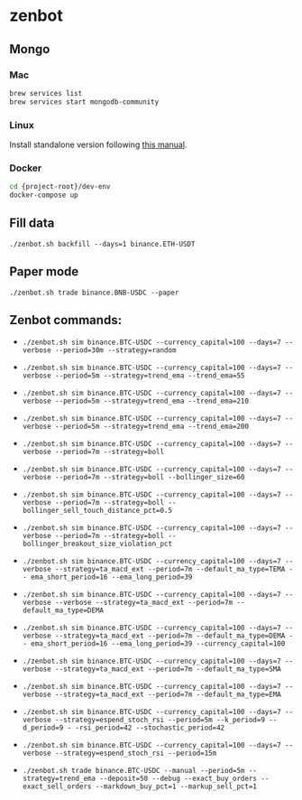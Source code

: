 # zenbot

## Mongo 

### Mac

```sh
brew services list
brew services start mongodb-community
```

### Linux

Install standalone version following [this manual](https://docs.mongodb.com/manual/tutorial/install-mongodb-on-ubuntu/#install-mongodb-community-edition).

### Docker

```sh
cd {project-root}/dev-env
docker-compose up
```

## Fill data

`./zenbot.sh backfill --days=1 binance.ETH-USDT`

## Paper mode

`./zenbot.sh trade binance.BNB-USDC --paper`

## Zenbot commands:

* `./zenbot.sh sim binance.BTC-USDC --currency_capital=100 --days=7 --verbose --period=30m --strategy=random`

* `./zenbot.sh sim binance.BTC-USDC --currency_capital=100 --days=7 --verbose --period=5m --strategy=trend_ema --trend_ema=55`

* `./zenbot.sh sim binance.BTC-USDC --currency_capital=100 --days=7 --verbose --period=5m --strategy=trend_ema --trend_ema=210`

* `./zenbot.sh sim binance.BTC-USDC --currency_capital=100 --days=7 --verbose --period=5m --strategy=trend_ema --trend_ema=200`

* `./zenbot.sh sim binance.BTC-USDC --currency_capital=100 --days=7 --verbose --period=7m --strategy=boll`

* `./zenbot.sh sim binance.BTC-USDC --currency_capital=100 --days=7 --verbose --period=7m --strategy=boll --bollinger_size=60`

* `./zenbot.sh sim binance.BTC-USDC --currency_capital=100 --days=7 --verbose --period=7m --strategy=boll --bollinger_sell_touch_distance_pct=0.5`

* `./zenbot.sh sim binance.BTC-USDC --currency_capital=100 --days=7 --verbose --period=7m --strategy=boll --bollinger_breakout_size_violation_pct`

* `./zenbot.sh sim binance.BTC-USDC --currency_capital=100 --days=7 --verbose --strategy=ta_macd_ext --period=7m --default_ma_type=TEMA -- ema_short_period=16 --ema_long_period=39`

* `./zenbot.sh sim binance.BTC-USDC --currency_capital=100 --days=7 --verbose --verbose --strategy=ta_macd_ext --period=7m --default_ma_type=DEMA`

* `./zenbot.sh sim binance.BTC-USDC --currency_capital=100 --days=7 --verbose --strategy=ta_macd_ext --period=7m --default_ma_type=DEMA -- ema_short_period=16 --ema_long_period=39 --currency_capital=100`

* `./zenbot.sh sim binance.BTC-USDC --currency_capital=100 --days=7 --verbose --strategy=ta_macd_ext --period=7m --default_ma_type=SMA`

* `./zenbot.sh sim binance.BTC-USDC --currency_capital=100 --days=7 --verbose --strategy=ta_macd_ext --period=7m --default_ma_type=EMA`

* `./zenbot.sh sim binance.BTC-USDC --currency_capital=100 --days=7 --verbose --strategy=espend_stoch_rsi --period=5m --k_period=9 --d_period=9 - -rsi_period=42 --stochastic_period=42`

* `./zenbot.sh sim binance.BTC-USDC --currency_capital=100 --days=7 --verbose --strategy=espend_stoch_rsi --period=15m`

* `./zenbot.sh trade binance.BTC-USDC --manual --period=5m --strategy=trend_ema --deposit=50 --debug --exact_buy_orders --exact_sell_orders --markdown_buy_pct=1 --markup_sell_pct=1`
